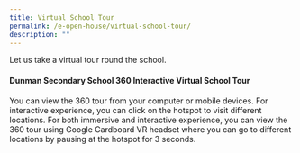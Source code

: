 ```yaml
---
title: Virtual School Tour
permalink: /e-open-house/virtual-school-tour/
description: ""
---
```


Let us take a virtual tour round the school.


#### Dunman Secondary School 360 Interactive Virtual School Tour


  

You can view the 360 tour from your computer or mobile devices. For interactive experience, you can click on the hotspot to visit different locations. For both immersive and interactive experience, you can view the 360 tour using Google Cardboard VR headset where you can go to different locations by pausing at the hotspot for 3 seconds.